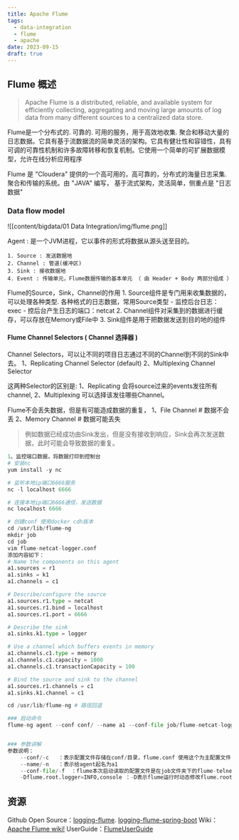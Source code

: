 ```yaml
---
title: Apache Flume
tags:
  - data-integration
  - flume
  - apache
date: 2023-09-15
draft: true
---
```

## Flume 概述

> Apache Flume is a distributed, reliable, and available system for efficiently collecting, aggregating and moving large amounts of log data from many different sources to a centralized data store.

Flume是一个分布式的. 可靠的. 可用的服务，用于高效地收集. 聚合和移动大量的日志数据。它具有基于流数据流的简单灵活的架构。它具有健壮性和容错性，具有可调的可靠性机制和许多故障转移和恢复机制。它使用一个简单的可扩展数据模型，允许在线分析应用程序

Flume 是 "Cloudera" 提供的一个高可用的，高可靠的，分布式的海量日志采集. 聚合和传输的系统。由 "JAVA" 编写， 基于流式架构，灵活简单，侧重点是 "日志数据"

### Data flow model
![[content/bigdata/01 Data Integration/img/flume.png]]

Agent : 是一个JVM进程，它以事件的形式将数据从源头送至目的。

	1. Source : 发送数据地
	2. Channel : 管道(缓冲区)
	3. Sink : 接收数据地
	4. Event : 传输单元，Flume数据传输的基本单元 （ 由 Header + Body 两部分组成 ）

Flume的Source，Sink，Channel的作用
	1. Source组件是专门用来收集数据的，可以处理各种类型. 各种格式的日志数据，常用Source类型
		- 监控后台日志：exec
		- 控后台产生日志的端口：netcat
	2. Channel组件对采集到的数据进行缓存，可以存放在Memory或File中
	3. Sink组件是用于把数据发送到目的地的组件

#### Flume Channel Selectors ( Channel 选择器 )

Channel Selectors，可以让不同的项目日志通过不同的Channel到不同的Sink中去。
	1、Replicating Channel Selector (default)
	2、Multiplexing Channel Selector

这两种Selector的区别是:
	1、Replicating 会将source过来的events发往所有channel,
	2、Multiplexing 可以选择该发往哪些Channel。

Flume不会丢失数据，但是有可能造成数据的重复，
	1、File Channel # 数据不会丢
	2、Memory Channel # 数据可能丢失

> 例如数据已经成功由Sink发出，但是没有接收到响应，Sink会再次发送数据，此时可能会导致数据的重复。

```python
1、监控端口数据，将数据打印到控制台
# 安装nc
yum install -y nc

# 监听本地ip端口6666服务
nc -l localhost 6666

# 连接本地ip端口6666通信，发送数据
nc localhost 6666

# 创建conf 使用docker cdh版本
cd /usr/lib/flume-ng
mkdir job 
cd job
vim flume-netcat-logger.conf
添加内容如下：
# Name the components on this agent
a1.sources = r1
a1.sinks = k1
a1.channels = c1

# Describe/configure the source
a1.sources.r1.type = netcat
a1.sources.r1.bind = localhost
a1.sources.r1.port = 6666

# Describe the sink
a1.sinks.k1.type = logger

# Use a channel which buffers events in memory
a1.channels.c1.type = memory
a1.channels.c1.capacity = 1000
a1.channels.c1.transactionCapacity = 100

# Bind the source and sink to the channel
a1.sources.r1.channels = c1
a1.sinks.k1.channel = c1

cd /usr/lib/flume-ng # 路径回退

### 启动命令
flume-ng agent --conf conf/ --name a1 --conf-file job/flume-netcat-logger.conf -Dflume.root.logger=INFO,console


### 参数讲解
参数说明：
	--conf/-c	：表示配置文件存储在conf/目录，flume.conf 使用这个为主配置文件
	--name/-n	：表示给agent起名为a1
	--conf-file/-f	：flume本次启动读取的配置文件是在job文件夹下的flume-telnet.conf文件。
	-Dflume.root.logger=INFO,console ：-D表示flume运行时动态修改flume.root.logger参数属性值，并将控制台日志打印级别设置为INFO级别。日志级别包括:log、info、warn、error。

```





## 资源

Github Open Source：[logging-flume](https://github.com/apache/logging-flume). [logging-flume-spring-boot](https://github.com/apache/logging-flume-spring-boot)
Wiki：[Apache Flume wiki!](https://cwiki.apache.org/confluence/display/FLUME)
UserGuide：[FlumeUserGuide](https://flume.apache.org/releases/content/1.11.0/FlumeUserGuide.html)



